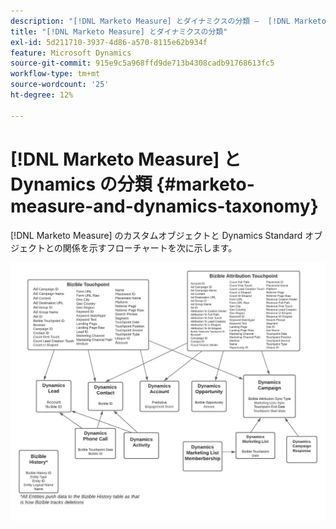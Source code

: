 ```yaml
---
description: "[!DNL Marketo Measure] とダイナミクスの分類 –  [!DNL Marketo Measure]"
title: "[!DNL Marketo Measure] とダイナミクスの分類"
exl-id: 5d211710-3937-4d86-a570-8115e62b934f
feature: Microsoft Dynamics
source-git-commit: 915e9c5a968ffd9de713b4308cadb91768613fc5
workflow-type: tm+mt
source-wordcount: '25'
ht-degree: 12%

---
```


# [!DNL Marketo Measure] と Dynamics の分類 {#marketo-measure-and-dynamics-taxonomy}

[!DNL Marketo Measure] のカスタムオブジェクトと Dynamics Standard オブジェクトとの関係を示すフローチャートを次に示します。<p>

![](assets/bizible-and-dynamics-taxonomy-1.png)
